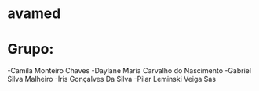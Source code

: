 # avamed
# Grupo:
-Camila Monteiro Chaves
-Daylane Maria Carvalho do Nascimento
-Gabriel Silva Malheiro
-Íris Gonçalves Da Silva
-Pilar Leminski Veiga Sas
